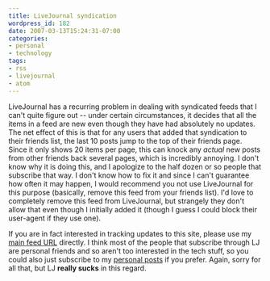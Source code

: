 ```yaml
---
title: LiveJournal syndication
wordpress_id: 182
date: 2007-03-13T15:24:31-07:00
categories:
- personal
- technology
tags:
- rss
- livejournal
- atom
---
```

LiveJournal has a recurring problem in dealing with syndicated feeds that I can't quite figure out -- under certain
circumstances, it decides that all the items in a feed are new even though they have had absolutely no updates.  The net
effect of this is that for any users that added that syndication to their friends list, the last 10 posts jump to the
top of their friends page.  Since it only shows 20 items per page, this can knock any *actual* new posts from other
friends back several pages, which is incredibly annoying.  I don't know why it is doing this, and I apologize to the
half dozen or so people that subscribe that way.  I don't know how to fix it and since I can't guarantee how often it
may happen, I would recommend you not use LiveJournal for this purpose (basically, remove this feed from your friends
list).  I'd love to completely remove this feed from LiveJournal, but strangely they don't allow that even though I
initially added it (though I guess I could block their user-agent if they use one).

If you are in fact interested in tracking updates to this site, please use my [main feed URL][] directly.  I think most
of the people that subscribe through LJ are personal friends and so aren't too interested in the tech stuff, so you
could also just subscribe to my [personal posts][] if you prefer.  Again, sorry for all that, but LJ **really sucks** in
this regard.

[main feed URL]: http://willnorris.com/feed/
[personal posts]: http://willnorris.com/category/personal/feed/
